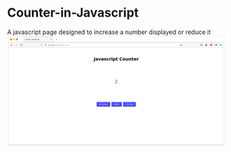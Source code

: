 # Counter-in-Javascript
A javascript page designed to increase a number displayed or reduce it
![Screnshot](https://github.com/lainysin/Counter-in-Javascript/blob/main/ss.png)
